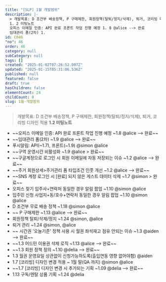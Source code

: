 ```yaml
---
title: "[SLP] 1월 개발범위"
description: |-
  > 개발목표: D 조건부 배송정책, P 구매제한, 회원정책(탈퇴/정지/삭제), 퇴거, 코리빙 디자인 적용
  1. 2 미팅노트
  오피스 이메일 인증: API 완료 프론트 작업 진행 예정 1. 8 @alice --> 완료
  임대관리 폼(2차) 1.
id: C046
"no": 46
order: 46
category: null
subCategory: null
tags: []
created: "2025-01-02T07:26:52.007Z"
updated: "2025-01-15T05:31:06.536Z"
published: null
featured: false
draft: true
hasChildren: false
elementCount: 24
childCount: 0
slug: 1월-개발범위
---
```


> 개발목표: D 조건부 배송정책, P 구매제한, 회원정책(탈퇴/정지/삭제), 퇴거, 코리빙 디자인 적용
**1.2 미팅노트**

- ~~오피스 이메일 인증: API 완료 프론트 작업 진행 예정 ~1.8 @alice --> 완료~~
- ~~임대관리 폼(2차) ~1.9 @alice --> 완료~~
- 푸시알림: API(~1.7), 프론트(~1.9) @simon @alice
- ~~구역 운영시간 비활성화 ~1.9 @alice > 완료~~
- ~~구글계정으로 로그인 시 회원 이메일에 자동 저장되는 이슈 ~1.2 @alice --> 완료~~
- ~~주거 회원상세>주거관리 폼 타입조건 인풋 개선 ~1.2 @alice --> 완료~~
- ~~SNS 계정 로그인 시 [완료] 되지 않은 게스트 데이터 삭제 ~1.7 @simon > 완료~~
- 오피스 찾기 입주사+연락처 동일한 경우 알림 팝업 ~1.10 @simon @alice
- 입주민 신청 사업지+동/호수+연락처 동일한 경우 알림 팝업 ~1.10 @simon @alice
-  D 조건부 무료 배송 정책 ~1.18 @simon @alice
- ~~ P 구매제한 ~1.13 @alice --> 완료~~
-  회원정책 탈퇴/삭제/정지 ~1.24 @simon, @alice
-  퇴거 관리 ~1.24 @simon, @alice
- ~~ 시간권 '오늘기준' 정책 사용 시 월권 좌석재고 점유 안되는 이슈 ~1.3 @aiden --> 완료~~
-  ~~1.3 어드민 이용권 삭제 로직 ~1.13 @alice  --> 완료~~
-  ~~1.3 회원 정책 정의 ~1.10 @delia --> 완료~~
- 1.3 월권 운영요일 상관없이 신청가능하도록(출입연동 영향 없어야함) @aiden
-  1.7 [코리빙] 디자인 변경 적용 ~ 1월 말(QA 까지) @simon @alice
-  ~~1.7 [코리빙] 디자인 변경 시 추가되는 기획 ~1.09 @delia --> 완료~~
-  1.13 구독/렌탈 상품 기획 ~1.24 @delia
